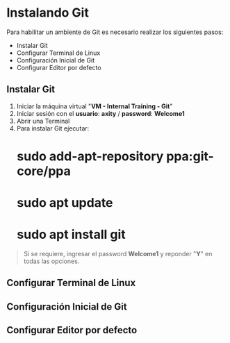 # Instalando Git
Para habilitar un ambiente de Git es necesario realizar los siguientes pasos:

 - Instalar Git
 - Configurar Terminal de Linux
 - Configuración Inicial de Git
 - Configurar Editor por defecto

## Instalar Git
 1. Iniciar la máquina virtual "**VM - Internal Training - Git**"
 2. Iniciar sesión con el **usuario**: **axity** / **password**: **Welcome1**
 3. Abrir una Terminal
 4. Para instalar Git ejecutar:
	# sudo add-apt-repository ppa:git-core/ppa
	# sudo apt update
	# sudo apt install git

> Si se requiere, ingresar el password **Welcome1** y reponder "**Y**" en todas las opciones.

## Configurar Terminal de Linux

## Configuración Inicial de Git

## Configurar Editor por defecto

<!--stackedit_data:
eyJoaXN0b3J5IjpbLTExMzQ5OTU2MjksOTAzMzAyOTk4LC03MT
cyMzY3MTMsLTMwNDEyNjMxOCwxOTY4MDcxODM0LC0xOTM4NzI1
NjcxLDM1OTY3MzQ2LDczMDk5ODExNl19
-->